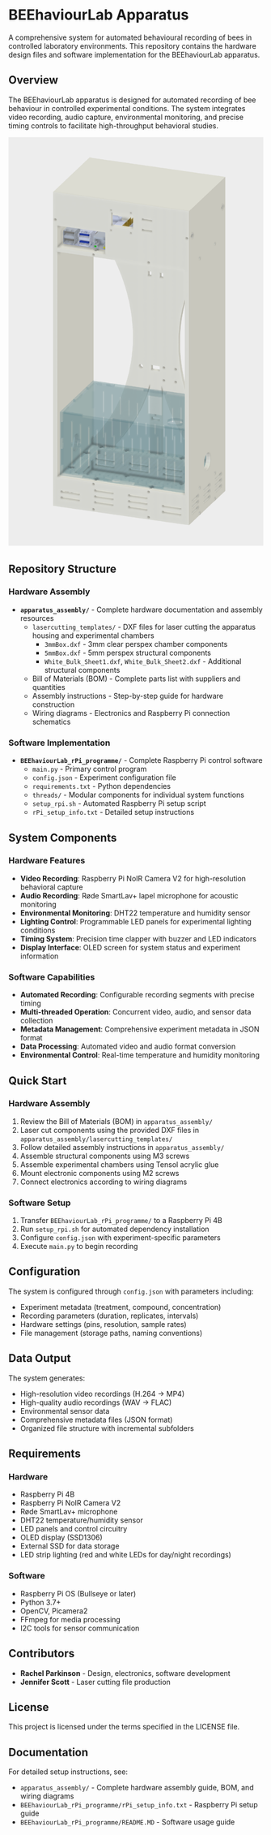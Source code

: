 # BEEhaviourLab Apparatus

A comprehensive system for automated behavioural recording of bees in controlled laboratory environments. This repository contains the hardware design files and software implementation for the BEEhaviourLab apparatus.

## Overview

The BEEhaviourLab apparatus is designed for automated recording of bee behaviour in controlled experimental conditions. The system integrates video recording, audio capture, environmental monitoring, and precise timing controls to facilitate high-throughput behavioral studies.

![BEEhaviourLab Apparatus Front View](white_background_front-cropped.png)

## Repository Structure

### Hardware Assembly
- **`apparatus_assembly/`** - Complete hardware documentation and assembly resources
  - `lasercutting_templates/` - DXF files for laser cutting the apparatus housing and experimental chambers
    - `3mmBox.dxf` - 3mm clear perspex chamber components
    - `5mmBox.dxf` - 5mm perspex structural components
    - `White_Bulk_Sheet1.dxf`, `White_Bulk_Sheet2.dxf` - Additional structural components
  - Bill of Materials (BOM) - Complete parts list with suppliers and quantities
  - Assembly instructions - Step-by-step guide for hardware construction
  - Wiring diagrams - Electronics and Raspberry Pi connection schematics

### Software Implementation
- **`BEEhaviourLab_rPi_programme/`** - Complete Raspberry Pi control software
  - `main.py` - Primary control program
  - `config.json` - Experiment configuration file
  - `requirements.txt` - Python dependencies
  - `threads/` - Modular components for individual system functions
  - `setup_rpi.sh` - Automated Raspberry Pi setup script
  - `rPi_setup_info.txt` - Detailed setup instructions

## System Components

### Hardware Features
- **Video Recording**: Raspberry Pi NoIR Camera V2 for high-resolution behavioral capture
- **Audio Recording**: Røde SmartLav+ lapel microphone for acoustic monitoring
- **Environmental Monitoring**: DHT22 temperature and humidity sensor
- **Lighting Control**: Programmable LED panels for experimental lighting conditions
- **Timing System**: Precision time clapper with buzzer and LED indicators
- **Display Interface**: OLED screen for system status and experiment information

### Software Capabilities
- **Automated Recording**: Configurable recording segments with precise timing
- **Multi-threaded Operation**: Concurrent video, audio, and sensor data collection
- **Metadata Management**: Comprehensive experiment metadata in JSON format
- **Data Processing**: Automated video and audio format conversion
- **Environmental Control**: Real-time temperature and humidity monitoring

## Quick Start

### Hardware Assembly
1. Review the Bill of Materials (BOM) in `apparatus_assembly/`
2. Laser cut components using the provided DXF files in `apparatus_assembly/lasercutting_templates/`
3. Follow detailed assembly instructions in `apparatus_assembly/`
4. Assemble structural components using M3 screws
5. Assemble experimental chambers using Tensol acrylic glue
6. Mount electronic components using M2 screws
7. Connect electronics according to wiring diagrams

### Software Setup
1. Transfer `BEEhaviourLab_rPi_programme/` to a Raspberry Pi 4B
2. Run `setup_rpi.sh` for automated dependency installation
3. Configure `config.json` with experiment-specific parameters
4. Execute `main.py` to begin recording

## Configuration

The system is configured through `config.json` with parameters including:
- Experiment metadata (treatment, compound, concentration)
- Recording parameters (duration, replicates, intervals)
- Hardware settings (pins, resolution, sample rates)
- File management (storage paths, naming conventions)

## Data Output

The system generates:
- High-resolution video recordings (H.264 → MP4)
- High-quality audio recordings (WAV → FLAC)
- Environmental sensor data
- Comprehensive metadata files (JSON format)
- Organized file structure with incremental subfolders

## Requirements

### Hardware
- Raspberry Pi 4B
- Raspberry Pi NoIR Camera V2
- Røde SmartLav+ microphone
- DHT22 temperature/humidity sensor
- LED panels and control circuitry
- OLED display (SSD1306)
- External SSD for data storage
- LED strip lighting (red and white LEDs for day/night recordings)

### Software
- Raspberry Pi OS (Bullseye or later)
- Python 3.7+
- OpenCV, Picamera2
- FFmpeg for media processing
- I2C tools for sensor communication

## Contributors

- **Rachel Parkinson** - Design, electronics, software development
- **Jennifer Scott** - Laser cutting file production

## License

This project is licensed under the terms specified in the LICENSE file.

## Documentation

For detailed setup instructions, see:
- `apparatus_assembly/` - Complete hardware assembly guide, BOM, and wiring diagrams
- `BEEhaviourLab_rPi_programme/rPi_setup_info.txt` - Raspberry Pi setup guide
- `BEEhaviourLab_rPi_programme/README.MD` - Software usage guide 
